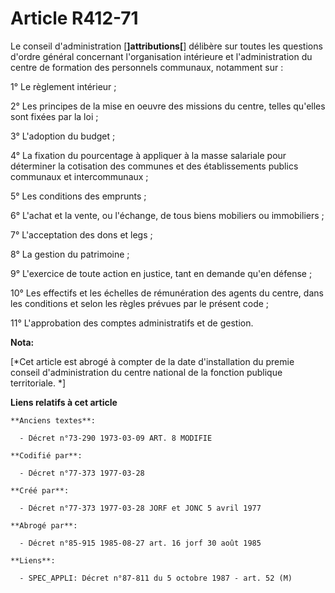 # Article R412-71

Le conseil d'administration [**]attributions[**] délibère sur toutes les questions d'ordre général concernant l'organisation
intérieure et l'administration du centre de formation des personnels communaux, notamment sur :

1° Le règlement intérieur ;

2° Les principes de la mise en oeuvre des missions du centre, telles qu'elles sont fixées par la loi ;

3° L'adoption du budget ;

4° La fixation du pourcentage à appliquer à la masse salariale pour déterminer la cotisation des communes et des
établissements publics communaux et intercommunaux ;

5° Les conditions des emprunts ;

6° L'achat et la vente, ou l'échange, de tous biens mobiliers ou immobiliers ;

7° L'acceptation des dons et legs ;

8° La gestion du patrimoine ;

9° L'exercice de toute action en justice, tant en demande qu'en défense ;

10° Les effectifs et les échelles de rémunération des agents du centre, dans les conditions et selon les règles prévues par
le présent code ;

11° L'approbation des comptes administratifs et de gestion.

**Nota:**

[*Cet article est abrogé à compter de la date d'installation du premie conseil d'administration du centre national de la
fonction publique territoriale. *]

**Liens relatifs à cet article**

	**Anciens textes**:

	  - Décret n°73-290 1973-03-09 ART. 8 MODIFIE

	**Codifié par**:

	  - Décret n°77-373 1977-03-28

	**Créé par**:

	  - Décret n°77-373 1977-03-28 JORF et JONC 5 avril 1977

	**Abrogé par**:

	  - Décret n°85-915 1985-08-27 art. 16 jorf 30 août 1985

	**Liens**:

	  - SPEC_APPLI: Décret n°87-811 du 5 octobre 1987 - art. 52 (M)
